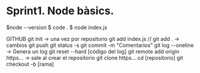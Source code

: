# Sprint1. Node bàsics.

$node --version
$ code . 
$ node index.js

GITHUB
git init -> una vez por repositorio
git add index.js // git add . -> cambios
git push 
git status -s
git commit -m "Comentarios"
git log --oneline -> Genera un log
git reset --hard [código del log]
git remote add origin https... -> sale al crear el repositorio
git clone https...
cd [repositorio]
git checkout -b [rama]
